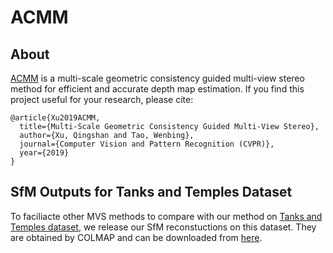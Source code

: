 # ACMM
## About
[ACMM](https://arxiv.org/abs/1904.08103) is a multi-scale geometric consistency guided multi-view stereo method for efficient and accurate depth map estimation. If you find this project useful for your research, please cite:  
```
@article{Xu2019ACMM,  
  title={Multi-Scale Geometric Consistency Guided Multi-View Stereo}, 
  author={Xu, Qingshan and Tao, Wenbing}, 
  journal={Computer Vision and Pattern Recognition (CVPR)},
  year={2019}
}
```
## SfM Outputs for Tanks and Temples Dataset
To faciliacte other MVS methods to compare with our method on [Tanks and Temples dataset](https://www.tanksandtemples.org/), we release our SfM reconstuctions on this dataset. They are obtained by COLMAP and can be downloaded from [here](https://drive.google.com/open?id=1DTnnmJAOGt7WPXSLMysMvPTy4CUZt_TU).
